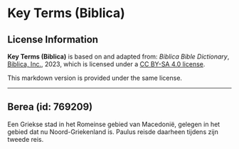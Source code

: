 # Key Terms (Biblica)

## License Information

**Key Terms (Biblica)** is based on and adapted from: _Biblica Bible Dictionary_, [Biblica, Inc.](https://www.biblica.com/), 2023, which is licensed under a [CC BY-SA 4.0 license](https://creativecommons.org/licenses/by-sa/4.0/legalcode.en).

This markdown version is provided under the same license.



--------------------------------

## Berea (id: 769209)

Een Griekse stad in het Romeinse gebied van Macedonië, gelegen in het gebied dat nu Noord\-Griekenland is. Paulus reisde daarheen tijdens zijn tweede reis.


